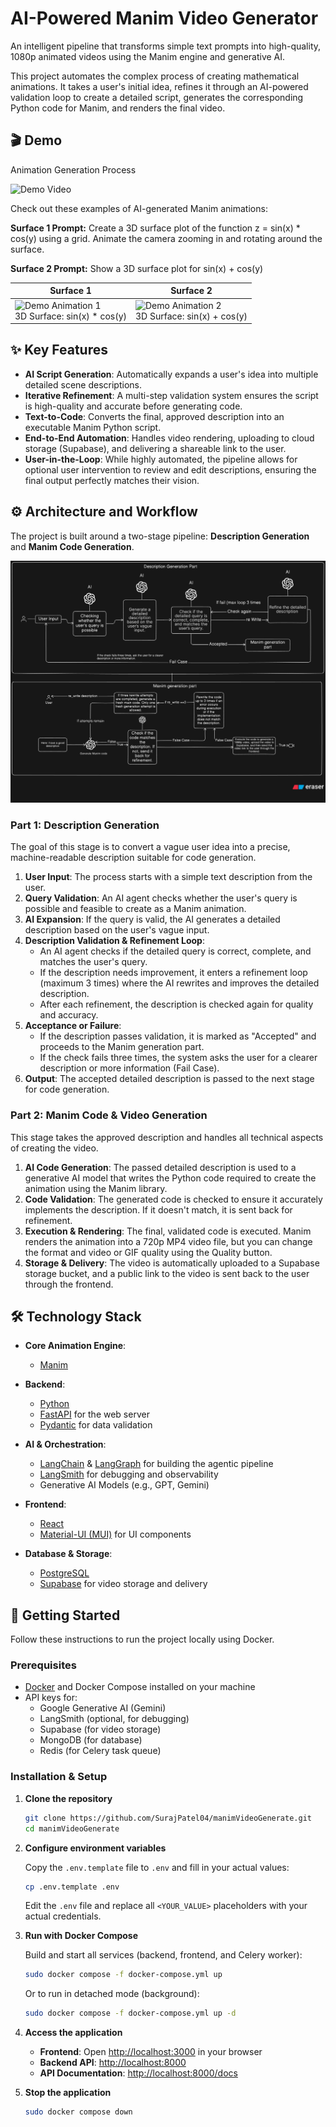 # AI-Powered Manim Video Generator

An intelligent pipeline that transforms simple text prompts into high-quality, 1080p animated videos using the Manim engine and generative AI.

This project automates the complex process of creating mathematical animations. It takes a user's initial idea, refines it through an AI-powered validation loop to create a detailed script, generates the corresponding Python code for Manim, and renders the final video.

## 🎬 Demo

Animation Generation Process

![Demo Video](webSiteDemo.gif)

Check out these examples of AI-generated Manim animations:

**Surface 1 Prompt:** Create a 3D surface plot of the function z = sin(x) * cos(y) using a grid. Animate the camera zooming in and rotating around the surface.

**Surface 2 Prompt:** Show a 3D surface plot for sin(x) + cos(y)

| Surface 1 | Surface 2 |
|--------------|--------------|
| ![Demo Animation 1](generatedManim.gif)<br>3D Surface: sin(x) * cos(y) | ![Demo Animation 2](generatedManimVideo.gif)<br>3D Surface: sin(x) + cos(y) |


## ✨ Key Features

- **AI Script Generation**: Automatically expands a user's idea into multiple detailed scene descriptions.
- **Iterative Refinement**: A multi-step validation system ensures the script is high-quality and accurate before generating code.
- **Text-to-Code**: Converts the final, approved description into an executable Manim Python script.
- **End-to-End Automation**: Handles video rendering, uploading to cloud storage (Supabase), and delivering a shareable link to the user.
- **User-in-the-Loop**: While highly automated, the pipeline allows for optional user intervention to review and edit descriptions, ensuring the final output perfectly matches their vision.

## ⚙️ Architecture and Workflow

The project is built around a two-stage pipeline: **Description Generation** and **Manim Code Generation**.

![Workflow Diagram](manim_video_generation_pipeline.png)


### Part 1: Description Generation

The goal of this stage is to convert a vague user idea into a precise, machine-readable description suitable for code generation.

1.  **User Input**: The process starts with a simple text description from the user.
2.  **Query Validation**: An AI agent checks whether the user's query is possible and feasible to create as a Manim animation.
3.  **AI Expansion**: If the query is valid, the AI generates a detailed description based on the user's vague input.
4.  **Description Validation & Refinement Loop**:
    - An AI agent checks if the detailed query is correct, complete, and matches the user's query.
    - If the description needs improvement, it enters a refinement loop (maximum 3 times) where the AI rewrites and improves the detailed description.
    - After each refinement, the description is checked again for quality and accuracy.
5.  **Acceptance or Failure**:
    - If the description passes validation, it is marked as "Accepted" and proceeds to the Manim generation part.
    - If the check fails three times, the system asks the user for a clearer description or more information (Fail Case).
6.  **Output**: The accepted detailed description is passed to the next stage for code generation.

### Part 2: Manim Code & Video Generation

This stage takes the approved description and handles all technical aspects of creating the video.

1.  **AI Code Generation**: The passed detailed description is used to a generative AI model that writes the Python code required to create the animation using the Manim library.
2.  **Code Validation**: The generated code is checked to ensure it accurately implements the description. If it doesn't match, it is sent back for refinement.
3.  **Execution & Rendering**: The final, validated code is executed. Manim renders the animation into a 720p MP4 video file, but you can change the format and video or GIF quality using the Quality button.
4.  **Storage & Delivery**: The video is automatically uploaded to a Supabase storage bucket, and a public link to the video is sent back to the user through the frontend.

## 🛠️ Technology Stack

-   **Core Animation Engine**:
    -   [Manim](https://www.manim.community/)

-   **Backend**:
    -   [Python](https://www.python.org/)
    -   [FastAPI](https://fastapi.tiangolo.com/) for the web server
    -   [Pydantic](https://pydantic.dev/) for data validation

-   **AI & Orchestration**:
    -   [LangChain](https://www.langchain.com/) & [LangGraph](https://langchain-ai.github.io/langgraph/) for building the agentic pipeline
    -   [LangSmith](https://www.langchain.com/langsmith) for debugging and observability
    -   Generative AI Models (e.g., GPT, Gemini)

-   **Frontend**:
    -   [React](https://react.dev/)
    -   [Material-UI (MUI)](https://mui.com/) for UI components

-   **Database & Storage**:
    -   [PostgreSQL](https://www.postgresql.org/)
    -   [Supabase](https://supabase.io/) for video storage and delivery

## 🚀 Getting Started

Follow these instructions to run the project locally using Docker.

### Prerequisites

- [Docker](https://www.docker.com/get-started) and Docker Compose installed on your machine
- API keys for:
  - Google Generative AI (Gemini)
  - LangSmith (optional, for debugging)
  - Supabase (for video storage)
  - MongoDB (for database)
  - Redis (for Celery task queue)

### Installation & Setup

1.  **Clone the repository**
    ```sh
    git clone https://github.com/SurajPatel04/manimVideoGenerate.git
    cd manimVideoGenerate
    ```

2.  **Configure environment variables**
    
    Copy the `.env.template` file to `.env` and fill in your actual values:
    ```sh
    cp .env.template .env
    ```
    
    Edit the `.env` file and replace all `<YOUR_VALUE>` placeholders with your actual credentials.

3.  **Run with Docker Compose**
    
    Build and start all services (backend, frontend, and Celery worker):
    ```sh
    sudo docker compose -f docker-compose.yml up
    ```
    
    Or to run in detached mode (background):
    ```sh
    sudo docker compose -f docker-compose.yml up -d
    ```

4.  **Access the application**
    - **Frontend**: Open [http://localhost:3000](http://localhost:3000) in your browser
    - **Backend API**: [http://localhost:8000](http://localhost:8000)
    - **API Documentation**: [http://localhost:8000/docs](http://localhost:8000/docs)

5.  **Stop the application**
    ```sh
    sudo docker compose down
    ```